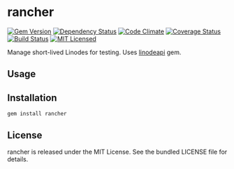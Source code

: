 rancher
=========

[![Gem Version](https://img.shields.io/gem/v/rancher.svg)](https://rubygems.org/gems/rancher)
[![Dependency Status](https://img.shields.io/gemnasium/akerl/rancher.svg)](https://gemnasium.com/akerl/rancher)
[![Code Climate](https://img.shields.io/codeclimate/github/akerl/rancher.svg)](https://codeclimate.com/github/akerl/rancher)
[![Coverage Status](https://img.shields.io/coveralls/akerl/rancher.svg)](https://coveralls.io/r/akerl/rancher)
[![Build Status](https://img.shields.io/travis/akerl/rancher.svg)](https://travis-ci.org/akerl/rancher)
[![MIT Licensed](https://img.shields.io/badge/license-MIT-green.svg)](https://tldrlegal.com/license/mit-license)

Manage short-lived Linodes for testing. Uses [linodeapi](https://github.com/akerl/linodeapi) gem.

## Usage

## Installation

    gem install rancher

## License

rancher is released under the MIT License. See the bundled LICENSE file for details.

